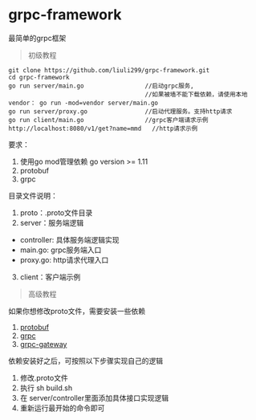 # grpc-framework
最简单的grpc框架
> 初级教程
```
git clone https://github.com/liuli299/grpc-framework.git
cd grpc-framework
go run server/main.go                 //启动grpc服务, 
                                      //如果被墙不能下载依赖，请使用本地vendor： go run -mod=vendor server/main.go
go run server/proxy.go                //启动代理服务。支持http请求
go run client/main.go                 //grpc客户端请求示例
http://localhost:8080/v1/get?name=mmd   //http请求示例
```

要求：
1. 使用go mod管理依赖 go version >= 1.11
2. protobuf
3. grpc

目录文件说明：
1. proto：.proto文件目录
2. server：服务端逻辑
  - controller: 具体服务端逻辑实现
  - main.go: grpc服务端入口
  - proxy.go: http请求代理入口
3. client：客户端示例

> 高级教程

如果你想修改proto文件，需要安装一些依赖
1. [protobuf](https://github.com/protocolbuffers/protobuf/releases)
2. [grpc](https://grpc.io/docs/quickstart/go.html)
3. [grpc-gateway](https://github.com/grpc-ecosystem/grpc-gateway)

依赖安装好之后，可按照以下步骤实现自己的逻辑
1. 修改.proto文件
2. 执行 sh build.sh
3. 在 server/controller里面添加具体接口实现逻辑
4. 重新运行最开始的命令即可
